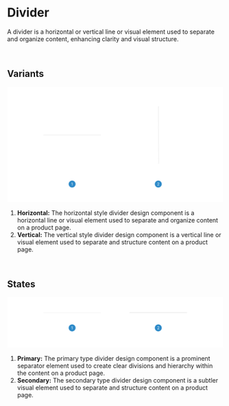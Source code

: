 # Divider

A divider is a horizontal or vertical line or visual element used to separate and organize content, enhancing clarity and visual structure.

<br>

## Variants

<img src="../../assets/images/components/divider-variants.jpg" alt="divider-variants" width="752"/>

1. <b>Horizontal:</b> The horizontal style divider design component is a horizontal line or visual element used to separate and organize content on a product page.
2. <b>Vertical:</b> The vertical style divider design component is a vertical line or visual element used to separate and structure content on a product page.

<br>

## States

<img src="../../assets/images/components/divider-states.jpg" alt="divider-states" width="752"/>

1. <b>Primary:</b> The primary type divider design component is a prominent separator element used to create clear divisions and hierarchy within the content on a product page.
2. <b>Secondary:</b> The secondary type divider design component is a subtler visual element used to separate and structure content on a product page.

